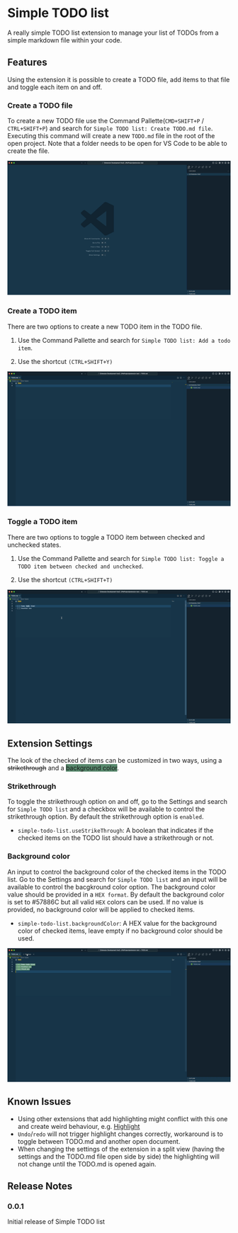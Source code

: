 # Simple TODO list

A really simple TODO list extension to manage your list of TODOs from a simple markdown file within your code.

## Features

Using the extension it is possible to create a TODO file, add items to that file and toggle each item on and off.

### Create a TODO file

To create a new TODO file use the Command Pallette(`CMD+SHIFT+P` / `CTRL+SHIFT+P`) and search for `Simple TODO list: Create TODO.md file`. Executing this command will create a new `TODO.md` file in the root of the open project. Note that a folder needs to be open for VS Code to be able to create the file.

![Create todo file](img/create-todo-file.gif)

### Create a TODO item

There are two options to create a new TODO item in the TODO file.

1. Use the Command Pallette and search for `Simple TODO list: Add a todo item`.

2. Use the shortcut `(CTRL+SHIFT+Y)`

![Create todo item](img/add-todo-item.gif)

### Toggle a TODO item

There are two options to toggle a TODO item between checked and unchecked states.

1. Use the Command Pallette and search for `Simple TODO list: Toggle a TODO item between checked and unchecked`.

2. Use the shortcut `(CTRL+SHIFT+T)`

![Toggle todo item](img/toggle-todo-item.gif)

## Extension Settings

The look of the checked of items can be customized in two ways, using a ~~strikethrough~~ and a <span style="background-color:#57886C;">background color</span>.

### Strikethrough

To toggle the strikethrough option on and off, go to the Settings and search for `Simple TODO list` and a checkbox will be available to control the strikethrough option. By default the strikethrough option is `enabled`.

- `simple-todo-list.useStrikeThrough`: A boolean that indicates if the checked items on the TODO list should have a strikethrough or not.

### Background color

An input to control the background color of the checked items in the TODO list. Go to the Settings and search for `Simple TODO list` and an input will be available to control the bacgkround color option. The background color value should be provided in a `HEX format`. By default the background color is set to #57886C but all valid `HEX` colors can be used. If no value is provided, no background color will be applied to checked items.

- `simple-todo-list.backgroundColor`: A HEX value for the background color of checked items, leave empty if no background color should be used.

![Update settings](img/update-settings.gif)

## Known Issues

- Using other extensions that add highlighting might conflict with this one and create weird behaviour, e.g. [Highlight](https://marketplace.visualstudio.com/items?itemName=fabiospampinato.vscode-highlight)
- `Undo`/`redo` will not trigger highlight changes correctly, workaround is to toggle between TODO.md and another open document.
- When changing the settings of the extension in a split view (having the settings and the TODO.md file open side by side) the highlighting will not change until the TODO.md is opened again.

## Release Notes

### 0.0.1

Initial release of Simple TODO list
